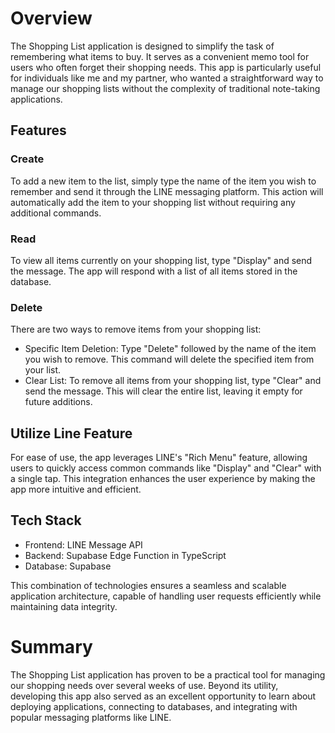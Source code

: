 # Overview

The Shopping List application is designed to simplify the task of remembering what items to buy. It serves as a convenient memo tool for users who often forget their shopping needs. This app is particularly useful for individuals like me and my partner, who wanted a straightforward way to manage our shopping lists without the complexity of traditional note-taking applications.

## Features

### Create

To add a new item to the list, simply type the name of the item you wish to remember and send it through the LINE messaging platform. This action will automatically add the item to your shopping list without requiring any additional commands.

### Read

To view all items currently on your shopping list, type "Display" and send the message. The app will respond with a list of all items stored in the database.

### Delete

There are two ways to remove items from your shopping list:

- Specific Item Deletion: Type "Delete" followed by the name of the item you wish to remove. This command will delete the specified item from your list.
- Clear List: To remove all items from your shopping list, type "Clear" and send the message. This will clear the entire list, leaving it empty for future additions.

## Utilize Line Feature

For ease of use, the app leverages LINE's "Rich Menu" feature, allowing users to quickly access common commands like "Display" and "Clear" with a single tap. This integration enhances the user experience by making the app more intuitive and efficient.

## Tech Stack

- Frontend: LINE Message API
- Backend: Supabase Edge Function in TypeScript
- Database: Supabase

This combination of technologies ensures a seamless and scalable application architecture, capable of handling user requests efficiently while maintaining data integrity.

# Summary

The Shopping List application has proven to be a practical tool for managing our shopping needs over several weeks of use. Beyond its utility, developing this app also served as an excellent opportunity to learn about deploying applications, connecting to databases, and integrating with popular messaging platforms like LINE.
